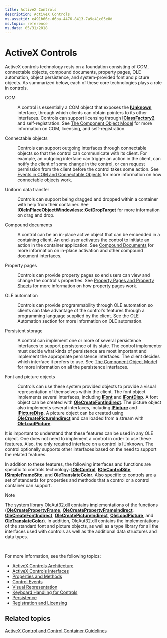 ```yaml
---
title: ActiveX Controls
description: ActiveX Controls
ms.assetid: e491b66c-d6ba-4476-8413-7a9e41c05e8d
ms.topic: reference
ms.date: 05/31/2018
---
```


# ActiveX Controls

ActiveX controls technology rests on a foundation consisting of COM, connectable objects, compound documents, property pages, OLE automation, object persistence, and system-provided font and picture objects. As summarized below, each of these core technologies plays a role in controls.

<dl> <dt>

<span id="COM"></span><span id="com"></span>COM
</dt> <dd>

A control is essentially a COM object that exposes the [**IUnknown**](/windows/desktop/api/Unknwn/nn-unknwn-iunknown) interface, through which clients can obtain pointers to its other interfaces. Controls can support licensing through [**IClassFactory2**](/windows/desktop/api/OCIdl/nn-ocidl-iclassfactory2) and self-registration. See [The Component Object Model](the-component-object-model.md) for more information on COM, licensing, and self-registration.

</dd> <dt>

<span id="Connectable_objects"></span><span id="connectable_objects"></span><span id="CONNECTABLE_OBJECTS"></span>Connectable objects
</dt> <dd>

Controls can support outgoing interfaces through connectable objects so that the control can communicate with its client. For example, an outgoing interface can trigger an action in the client, can notify the client of some change in the control, or can request permission from the client before the control takes some action. See [Events in COM and Connectable Objects](events-in-com-and-connectable-objects.md) for more information on how connectable objects work.

</dd> <dt>

<span id="Uniform_data_transfer"></span><span id="uniform_data_transfer"></span><span id="UNIFORM_DATA_TRANSFER"></span>Uniform data transfer
</dt> <dd>

Controls can support being dragged and dropped within a container with help from their container. See [**IOleInPlaceObjectWindowless::GetDropTarget**](/windows/desktop/api/OCIdl/nf-ocidl-ioleinplaceobjectwindowless-getdroptarget) for more information on drag and drop.

</dd> <dt>

<span id="Compound_documents"></span><span id="compound_documents"></span><span id="COMPOUND_DOCUMENTS"></span>Compound documents
</dt> <dd>

A control can be an in-place active object that can be embedded in a containing client. An end-user activates the control to initiate an action in the container application. See [Compound Documents](compound-documents.md) for more information on in-place activation and other compound document interfaces.

</dd> <dt>

<span id="Property_pages"></span><span id="property_pages"></span><span id="PROPERTY_PAGES"></span>Property pages
</dt> <dd>

Controls can provide property pages so end users can view and change the control's properties. See [Property Pages and Property Sheets](property-pages-and-property-sheets.md) for more information on how property pages work.

</dd> <dt>

<span id="OLE_automation"></span><span id="ole_automation"></span><span id="OLE_AUTOMATION"></span>OLE automation
</dt> <dd>

Controls can provide programmability through OLE automation so clients can take advantage of the control's features through a programming language supplied by the client. See the OLE Automation section for more information on OLE automation.

</dd> <dt>

<span id="Persistent_storage"></span><span id="persistent_storage"></span><span id="PERSISTENT_STORAGE"></span>Persistent storage
</dt> <dd>

A control can implement one or more of several persistence interfaces to support persistence of its state. The control implementer must decide what kinds of persistence are most important and implement the appropriate persistence interfaces. The client decides which interface it prefers to use. See [The Component Object Model](the-component-object-model.md) for more information on all the persistence interfaces.

</dd> <dt>

<span id="Font_and_picture_objects"></span><span id="font_and_picture_objects"></span><span id="FONT_AND_PICTURE_OBJECTS"></span>Font and picture objects
</dt> <dd>

Controls can use these system provided objects to provide a visual representation of themselves within the client. The font object implements several interfaces, including [**IFont**](/windows/desktop/api/OCIdl/nn-ocidl-ifont) and [**IFontDisp**](/windows/win32/api/ocidl/nn-ocidl-ifontdisp). A font object can be created with [**OleCreateFontIndirect**](/windows/desktop/api/OleCtl/nf-olectl-olecreatefontindirect). The picture object also implements several interfaces, including [**IPicture**](/windows/desktop/api/OCIdl/nn-ocidl-ipicture) and [**IPictureDisp**](/windows/win32/api/ocidl/nn-ocidl-ipicturedisp). A picture object can be created using [**OleCreatePictureIndirect**](/windows/desktop/api/OleCtl/nf-olectl-olecreatepictureindirect) and can loaded from a stream with [**OleLoadPicture**](/windows/desktop/api/OleCtl/nf-olectl-oleloadpicture).

</dd> </dl>

It is important to understand that these features can be used in any OLE object. One does not need to implement a control in order to use these features. Also, the only required interface on a control is IUnknown. The control optionally supports other interfaces based on the need to support the related features.

In addition to these features, the following interfaces and functions are specific to controls technology: [**IOleControl**](/windows/desktop/api/OCIdl/nn-ocidl-iolecontrol), [**IOleControlSite**](/windows/desktop/api/OCIdl/nn-ocidl-iolecontrolsite), [**ISimpleFrameSite**](/windows/desktop/api/OCIdl/nn-ocidl-isimpleframesite), and [**OleTranslateColor**](/windows/desktop/api/OleCtl/nf-olectl-oletranslatecolor). Also specific to controls are a set of standards for properties and methods that a control or a control container can support.

> [!Note]  
> The system library OleAut32.dll contains implementations of the functions ([**OleCreatePropertyFrame**](/windows/desktop/api/OleCtl/nf-olectl-olecreatepropertyframe), [**OleCreatePropertyFrameIndirect**](/windows/desktop/api/OleCtl/nf-olectl-olecreatepropertyframeindirect), [**OleCreateFontIndirect**](/windows/desktop/api/OleCtl/nf-olectl-olecreatefontindirect), [**OleCreatePictureIndirect**](/windows/desktop/api/OleCtl/nf-olectl-olecreatepictureindirect), [**OleLoadPicture**](/windows/desktop/api/OleCtl/nf-olectl-oleloadpicture), and [**OleTranslateColor**](/windows/desktop/api/OleCtl/nf-olectl-oletranslatecolor)). In addition, OleAut32.dll contains the implementations of the standard font and picture objects, as well as a type library for all the interfaces used with controls as well as the additional data structures and data types.

 

For more information, see the following topics:

-   [ActiveX Controls Architecture](activex-controls-architecture.md)
-   [ActiveX Controls Interfaces](activex-controls-interfaces.md)
-   [Properties and Methods](properties-and-methods.md)
-   [Control Events](control-events.md)
-   [Visual Representation](visual-representation.md)
-   [Keyboard Handling for Controls](keyboard-handling-for-controls.md)
-   [Persistence](persistence.md)
-   [Registration and Licensing](registration-and-licensing.md)

## Related topics

<dl> <dt>

[ActiveX Control and Control Container Guidelines](activex-control-and-control-container-guidelines.md)
</dt> </dl>

 

 
